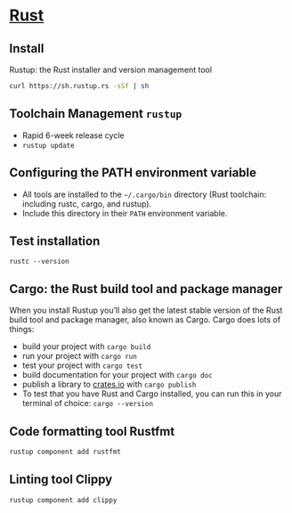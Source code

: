 # [Rust](https://www.rust-lang.org)

## Install
Rustup: the Rust installer and version management tool
```bash
curl https://sh.rustup.rs -sSf | sh
```

## Toolchain Management `rustup`
- Rapid 6-week release cycle
- `rustup update`

## Configuring the PATH environment variable
- All tools are installed to the `~/.cargo/bin` directory (Rust toolchain: including rustc, cargo, and rustup).
- Include this directory in their `PATH` environment variable. 

## Test installation
`rustc --version`

## Cargo: the Rust build tool and package manager
When you install Rustup you’ll also get the latest stable version of the Rust build tool and package manager, also known as Cargo. Cargo does lots of things:
- build your project with `cargo build`
- run your project with `cargo run`
- test your project with `cargo test`
- build documentation for your project with `cargo doc`
- publish a library to [crates.io](https://crates.io/) with `cargo publish`
- To test that you have Rust and Cargo installed, you can run this in your terminal of choice: `cargo --version`

## Code formatting tool Rustfmt
```bash
rustup component add rustfmt
```

## Linting tool Clippy
```bash
rustup component add clippy
```


